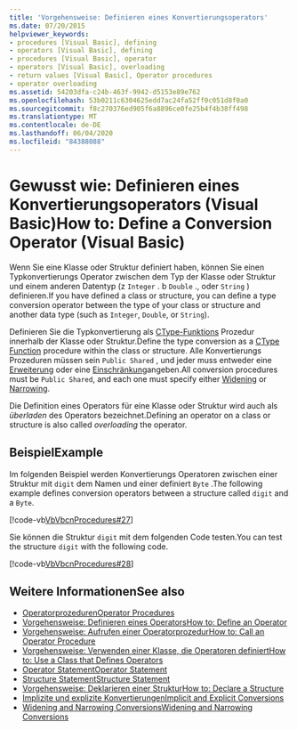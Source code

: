 ```yaml
---
title: 'Vorgehensweise: Definieren eines Konvertierungsoperators'
ms.date: 07/20/2015
helpviewer_keywords:
- procedures [Visual Basic], defining
- operators [Visual Basic], defining
- procedures [Visual Basic], operator
- operators [Visual Basic], overloading
- return values [Visual Basic], Operator procedures
- operator overloading
ms.assetid: 54203dfa-c24b-463f-9942-d5153e89e762
ms.openlocfilehash: 53b0211c6304625edd7ac24fa52ff0c051d8f0a0
ms.sourcegitcommit: f8c270376ed905f6a8896ce0fe25b4f4b38ff498
ms.translationtype: MT
ms.contentlocale: de-DE
ms.lasthandoff: 06/04/2020
ms.locfileid: "84388088"
---
```

# <a name="how-to-define-a-conversion-operator-visual-basic"></a><span data-ttu-id="0e914-102">Gewusst wie: Definieren eines Konvertierungsoperators (Visual Basic)</span><span class="sxs-lookup"><span data-stu-id="0e914-102">How to: Define a Conversion Operator (Visual Basic)</span></span>
<span data-ttu-id="0e914-103">Wenn Sie eine Klasse oder Struktur definiert haben, können Sie einen Typkonvertierungs Operator zwischen dem Typ der Klasse oder Struktur und einem anderen Datentyp (z `Integer` . b `Double` ., oder `String` ) definieren.</span><span class="sxs-lookup"><span data-stu-id="0e914-103">If you have defined a class or structure, you can define a type conversion operator between the type of your class or structure and another data type (such as `Integer`, `Double`, or `String`).</span></span>  
  
 <span data-ttu-id="0e914-104">Definieren Sie die Typkonvertierung als [CType-Funktions](../../../language-reference/functions/ctype-function.md) Prozedur innerhalb der Klasse oder Struktur.</span><span class="sxs-lookup"><span data-stu-id="0e914-104">Define the type conversion as a [CType Function](../../../language-reference/functions/ctype-function.md) procedure within the class or structure.</span></span> <span data-ttu-id="0e914-105">Alle Konvertierungs Prozeduren müssen sein `Public Shared` , und jeder muss entweder eine [Erweiterung](../../../language-reference/modifiers/widening.md) oder eine [Einschränkung](../../../language-reference/modifiers/narrowing.md)angeben.</span><span class="sxs-lookup"><span data-stu-id="0e914-105">All conversion procedures must be `Public Shared`, and each one must specify either [Widening](../../../language-reference/modifiers/widening.md) or [Narrowing](../../../language-reference/modifiers/narrowing.md).</span></span>  
  
 <span data-ttu-id="0e914-106">Die Definition eines Operators für eine Klasse oder Struktur wird auch als *überladen* des Operators bezeichnet.</span><span class="sxs-lookup"><span data-stu-id="0e914-106">Defining an operator on a class or structure is also called *overloading* the operator.</span></span>  
  
## <a name="example"></a><span data-ttu-id="0e914-107">Beispiel</span><span class="sxs-lookup"><span data-stu-id="0e914-107">Example</span></span>  
 <span data-ttu-id="0e914-108">Im folgenden Beispiel werden Konvertierungs Operatoren zwischen einer Struktur mit `digit` dem Namen und einer definiert `Byte` .</span><span class="sxs-lookup"><span data-stu-id="0e914-108">The following example defines conversion operators between a structure called `digit` and a `Byte`.</span></span>  
  
 [!code-vb[VbVbcnProcedures#27](~/samples/snippets/visualbasic/VS_Snippets_VBCSharp/VbVbcnProcedures/VB/Class1.vb#27)]  
  
 <span data-ttu-id="0e914-109">Sie können die Struktur `digit` mit dem folgenden Code testen.</span><span class="sxs-lookup"><span data-stu-id="0e914-109">You can test the structure `digit` with the following code.</span></span>  
  
 [!code-vb[VbVbcnProcedures#28](~/samples/snippets/visualbasic/VS_Snippets_VBCSharp/VbVbcnProcedures/VB/Class1.vb#28)]  
  
## <a name="see-also"></a><span data-ttu-id="0e914-110">Weitere Informationen</span><span class="sxs-lookup"><span data-stu-id="0e914-110">See also</span></span>

- [<span data-ttu-id="0e914-111">Operatorprozeduren</span><span class="sxs-lookup"><span data-stu-id="0e914-111">Operator Procedures</span></span>](./operator-procedures.md)
- [<span data-ttu-id="0e914-112">Vorgehensweise: Definieren eines Operators</span><span class="sxs-lookup"><span data-stu-id="0e914-112">How to: Define an Operator</span></span>](./how-to-define-an-operator.md)
- [<span data-ttu-id="0e914-113">Vorgehensweise: Aufrufen einer Operatorprozedur</span><span class="sxs-lookup"><span data-stu-id="0e914-113">How to: Call an Operator Procedure</span></span>](./how-to-call-an-operator-procedure.md)
- [<span data-ttu-id="0e914-114">Vorgehensweise: Verwenden einer Klasse, die Operatoren definiert</span><span class="sxs-lookup"><span data-stu-id="0e914-114">How to: Use a Class that Defines Operators</span></span>](./how-to-use-a-class-that-defines-operators.md)
- [<span data-ttu-id="0e914-115">Operator Statement</span><span class="sxs-lookup"><span data-stu-id="0e914-115">Operator Statement</span></span>](../../../language-reference/statements/operator-statement.md)
- [<span data-ttu-id="0e914-116">Structure Statement</span><span class="sxs-lookup"><span data-stu-id="0e914-116">Structure Statement</span></span>](../../../language-reference/statements/structure-statement.md)
- [<span data-ttu-id="0e914-117">Vorgehensweise: Deklarieren einer Struktur</span><span class="sxs-lookup"><span data-stu-id="0e914-117">How to: Declare a Structure</span></span>](../data-types/how-to-declare-a-structure.md)
- [<span data-ttu-id="0e914-118">Implizite und explizite Konvertierungen</span><span class="sxs-lookup"><span data-stu-id="0e914-118">Implicit and Explicit Conversions</span></span>](../data-types/implicit-and-explicit-conversions.md)
- [<span data-ttu-id="0e914-119">Widening and Narrowing Conversions</span><span class="sxs-lookup"><span data-stu-id="0e914-119">Widening and Narrowing Conversions</span></span>](../data-types/widening-and-narrowing-conversions.md)
